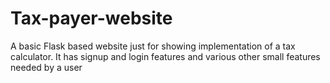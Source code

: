 # Tax-payer-website
A basic Flask based website just for showing implementation of a tax calculator. It has signup and login features and various other small features needed by a user
